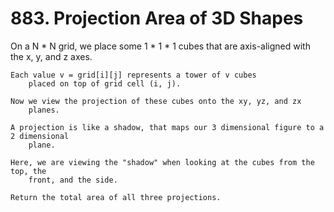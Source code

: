 # 883. Projection Area of 3D Shapes

On a N * N grid, we place some 1 * 1 * 1 cubes
        that are axis-aligned with the x, y, and z axes.

    Each value v = grid[i][j] represents a tower of v cubes
        placed on top of grid cell (i, j).

    Now we view the projection of these cubes onto the xy, yz, and zx
        planes.

    A projection is like a shadow, that maps our 3 dimensional figure to a 2 dimensional
        plane. 

    Here, we are viewing the "shadow" when looking at the cubes from the top, the
        front, and the side.

    Return the total area of all three projections.